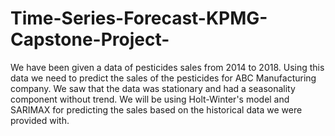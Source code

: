 # Time-Series-Forecast-KPMG-Capstone-Project-
We have been given a data of pesticides sales from 2014 to 2018. Using this data we need to predict the sales of the pesticides for ABC Manufacturing company. We saw that the data was stationary and had a seasonality component without trend. We will be using Holt-Winter's model and SARIMAX for predicting the sales based on the historical data we were provided with.
